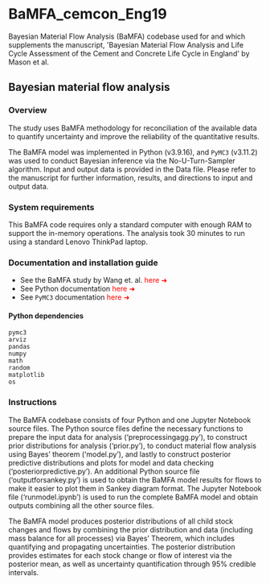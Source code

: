 # BaMFA_cemcon_Eng19
Bayesian Material Flow Analysis (BaMFA) codebase used for and which supplements the manuscript, 'Bayesian Material Flow Analysis and Life Cycle Assessment of the Cement and Concrete Life Cycle in England' by Mason et al.

## Bayesian material flow analysis

### Overview

The study uses BaMFA methodology for reconciliation of the available data to quantify uncertainty and improve the reliability of the quantitative results.

The BaMFA model was implemented in Python (v3.9.16), and `PyMC3` (v3.11.2) was used to conduct Bayesian inference via the No-U-Turn-Sampler algorithm. Input and output data is provided in the Data file. Please refer to the manuscript for further information, results, and directions to input and output data.

### System requirements

This BaMFA code requires only a standard computer with enough RAM to support the in-memory operations. The analysis took 30 minutes to run using a standard Lenovo ThinkPad laptop.

### Documentation and installation guide

- See the BaMFA study by Wang et. al. <a href="https://doi.org/10.1111/jiec.13550" target="_blank" style=" text-decoration: none !important; color:red !important;">here &#10140;</a>
- See Python documentation <a href="https://docs.python.org/3/" target="_blank" style=" text-decoration: none !important; color:red !important;">here &#10140;</a>
- See `PyMC3` documentation <a href="https://pymc3-fork.readthedocs.io/en/latest/#" target="_blank" style=" text-decoration: none !important; color:red !important;">here &#10140;</a>

#### Python dependencies

```
pymc3
arviz
pandas
numpy
math
random
matplotlib
os
```

### Instructions

The BaMFA codebase consists of four Python and one Jupyter Notebook source files. The Python source files define the necessary functions to prepare the input data for analysis (‘preprocessingagg.py’), to construct prior distributions for analysis (‘prior.py’), to conduct material flow analysis using Bayes’ theorem (‘model.py’), and lastly to construct posterior predictive distributions and plots for model and data checking (‘posteriorpredictive.py’). An additional Python source file (‘outputforsankey.py’) is used to obtain the BaMFA model results for flows to make it easier to plot them in Sankey diagram format. The Jupyter Notebook file (‘runmodel.ipynb’) is used to run the complete BaMFA model and obtain outputs combining all the other source files.

The BaMFA model produces posterior distributions of all child stock changes and flows by combining the prior distribution and data (including mass balance for all processes) via Bayes’ Theorem, which includes quantifying and propagating uncertainties. The posterior distribution provides estimates for each stock change or flow of interest via the posterior mean, as well as uncertainty quantification through 95% credible intervals.
